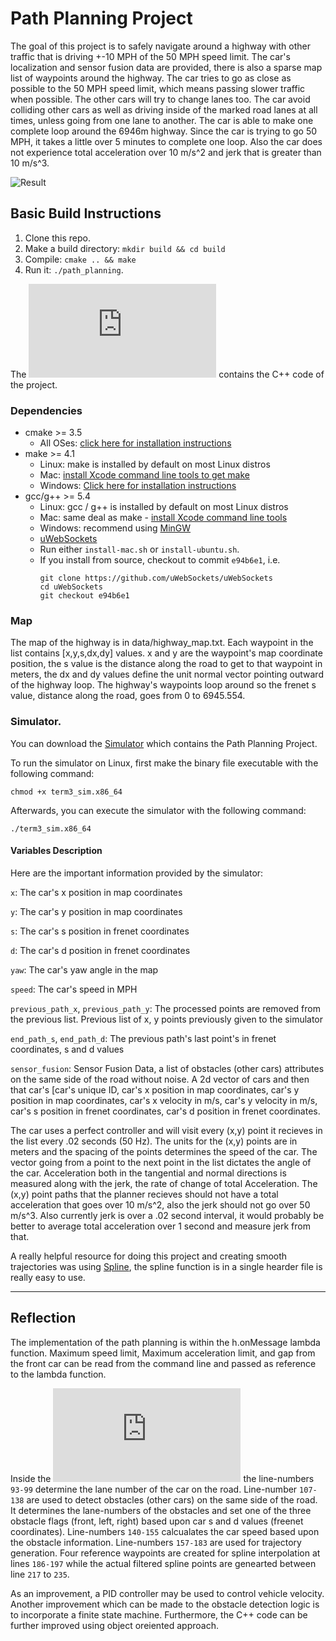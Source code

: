 [main]: https://github.com/dringakn/CarND-Path-Planning-Project/blob/master/src/main.cpp
[//]: # "Image References"
[image1]: ./examples/Result.png "Final Result"
[video1]: ./examples/Path_Planning_Project.gif "Video"

# Path Planning Project

The goal of this project is to safely navigate around a highway with other traffic that is driving +-10 MPH of the 50 MPH speed limit. The car's localization and sensor fusion data are provided, there is also a sparse map list of waypoints around the highway. The car tries to go as close as possible to the 50 MPH speed limit, which means passing slower traffic when possible. The other cars will try to change lanes too. The car avoid colliding other cars as well as driving inside of the marked road lanes at all times, unless going from one lane to another. The car is able to make one complete loop around the 6946m highway. Since the car is trying to go 50 MPH, it takes a little over 5 minutes to complete one loop. Also the car does not experience total acceleration over 10 m/s^2 and jerk that is greater than 10 m/s^3.

![Result][video1]

## Basic Build Instructions

1. Clone this repo.
2. Make a build directory: `mkdir build && cd build`
3. Compile: `cmake .. && make`
4. Run it: `./path_planning`.

The ![main][main] contains the C++ code of the project.

### Dependencies

- cmake >= 3.5
  - All OSes: [click here for installation instructions](https://cmake.org/install/)
- make >= 4.1
  - Linux: make is installed by default on most Linux distros
  - Mac: [install Xcode command line tools to get make](https://developer.apple.com/xcode/features/)
  - Windows: [Click here for installation instructions](http://gnuwin32.sourceforge.net/packages/make.htm)
- gcc/g++ >= 5.4
  - Linux: gcc / g++ is installed by default on most Linux distros
  - Mac: same deal as make - [install Xcode command line tools](https://developer.apple.com/xcode/features/)
  - Windows: recommend using [MinGW](http://www.mingw.org/)
  - [uWebSockets](https://github.com/uWebSockets/uWebSockets)
  - Run either `install-mac.sh` or `install-ubuntu.sh`.
  - If you install from source, checkout to commit `e94b6e1`, i.e.
    ```
    git clone https://github.com/uWebSockets/uWebSockets
    cd uWebSockets
    git checkout e94b6e1
    ```

### Map

The map of the highway is in data/highway_map.txt. Each waypoint in the list contains [x,y,s,dx,dy] values. x and y are the waypoint's map coordinate position, the s value is the distance along the road to get to that waypoint in meters, the dx and dy values define the unit normal vector pointing outward of the highway loop. The highway's waypoints loop around so the frenet s value, distance along the road, goes from 0 to 6945.554.

### Simulator.

You can download the [Simulator](https://github.com/udacity/self-driving-car-sim/releases/tag/t3_v1.2) which contains the Path Planning Project.

To run the simulator on Linux, first make the binary file executable with the following command:

```shell
chmod +x term3_sim.x86_64
```

Afterwards, you can execute the simulator with the following command:

```shell
./term3_sim.x86_64
```

#### Variables Description

Here are the important information provided by the simulator:

`x`: The car's x position in map coordinates

`y`: The car's y position in map coordinates

`s`: The car's s position in frenet coordinates

`d`: The car's d position in frenet coordinates

`yaw`: The car's yaw angle in the map

`speed`: The car's speed in MPH

`previous_path_x`, `previous_path_y`: The processed points are removed from the previous list. Previous list of x, y points previously given to the simulator

`end_path_s`, `end_path_d`: The previous path's last point's in frenet coordinates, s and d values

`sensor_fusion`: Sensor Fusion Data, a list of obstacles (other cars) attributes on the same side of the road without noise. A 2d vector of cars and then that car's [car's unique ID, car's x position in map coordinates, car's y position in map coordinates, car's x velocity in m/s, car's y velocity in m/s, car's s position in frenet coordinates, car's d position in frenet coordinates.

The car uses a perfect controller and will visit every (x,y) point it recieves in the list every .02 seconds (50 Hz). The units for the (x,y) points are in meters and the spacing of the points determines the speed of the car. The vector going from a point to the next point in the list dictates the angle of the car. Acceleration both in the tangential and normal directions is measured along with the jerk, the rate of change of total Acceleration. The (x,y) point paths that the planner recieves should not have a total acceleration that goes over 10 m/s^2, also the jerk should not go over 50 m/s^3. Also currently jerk is over a .02 second interval, it would probably be better to average total acceleration over 1 second and measure jerk from that.

A really helpful resource for doing this project and creating smooth trajectories was using [Spline](http://kluge.in-chemnitz.de/opensource/spline/), the spline function is in a single hearder file is really easy to use.

---

## Reflection

The implementation of the path planning is within the h.onMessage lambda function. Maximum speed limit, Maximum acceleration limit, and gap from the front car can be read from the command line and passed as reference to the lambda function.

Inside the ![main.cpp][main] the line-numbers `93-99` determine the lane number of the car on the road. Line-number `107-138` are used to detect obstacles (other cars) on the same side of the road. It determines the lane-numbers of the obstacles and set one of the three obstacle flags (front, left, right) based upon car s and d values (freenet coordinates).
Line-numbers `140-155` calcualates the car speed based upon the obstacle information. Line-numbers `157-183` are used for trajectory generation. Four reference waypoints are created for spline interpolation at lines `186-197` while the actual filtered spline points are genearted between line `217` to `235`.

As an improvement, a PID controller may be used to control vehicle velocity. Another improvement which can be made to the obstacle detection logic is to incorporate a finite state machine. Furthermore, the C++ code can be further improved using object oreiented approach.
